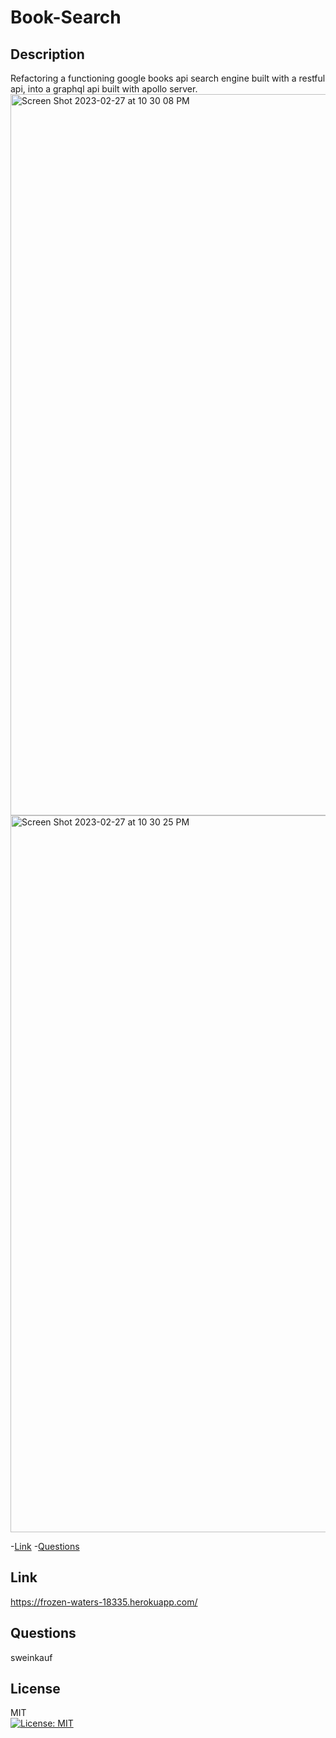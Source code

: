 # Book-Search

  ## Description 
  Refactoring a functioning google books api search engine built with a restful api, into a graphql api built with apollo server.
<img width="1154" alt="Screen Shot 2023-02-27 at 10 30 08 PM" src="https://user-images.githubusercontent.com/112744293/221754894-0d70779d-f99c-4ed4-91cf-84be7124d3b2.png">
<img width="1147" alt="Screen Shot 2023-02-27 at 10 30 25 PM" src="https://user-images.githubusercontent.com/112744293/221754907-ed80a44a-16e8-4f1e-b187-cdffef4b4762.png">

  -[Link](#link)
  -[Questions](#questions)

  ## Link
  https://frozen-waters-18335.herokuapp.com/
  
  ## Questions
  sweinkauf

  ## License
  MIT<br>[![License: MIT](https://img.shields.io/badge/License-MIT-yellow.svg)](https://opensource.org/licenses/MIT)
